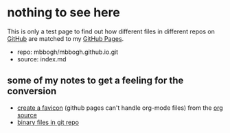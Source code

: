 # nothing to see here

This is only a test page to find out how different files in different repos on [GitHub](https://github.com) are matched to my [GitHub Pages](https://mbbogh.github.io/).

- repo: mbbogh/mbbogh.github.io.git
- source: index.md

## some of my notes to get a feeling for the conversion

- [create a favicon](create_favicon.html) (github pages can't handle org-mode files) from the [org source](create_favicon.org)
- [binary files in git repo](2021/05/0943)
